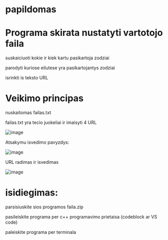 # papildomas

# Programa skirata nustatyti vartotojo faila

suskaiciuoti kokie ir kiek kartu pasikartoja zodziai 

parodyti kuriose eilutese yra pasikartojantys zodziai

isrinkti is teksto URL 


# Veikimo principas

nuskaitomas failas.txt

failas.txt yra tecio juokeliai ir imaisyti 4 URL 

![image](https://user-images.githubusercontent.com/75576100/121606520-f74dc780-ca56-11eb-9389-4033a1f9f3ba.png)

Atsakymu isvedimo pavyzdys: 

![image](https://user-images.githubusercontent.com/75576100/121606569-10ef0f00-ca57-11eb-91cf-d676d598ca56.png)

URL radimas ir isvedimas

![image](https://user-images.githubusercontent.com/75576100/121606642-354aeb80-ca57-11eb-887c-53957f3c8074.png)


# isidiegimas:

parsisiuskite sios programos faila.zip

pasileiskite programa per c++ programavimo prietaisa (codeblock ar VS code) 

paleiskite programa per terminala
